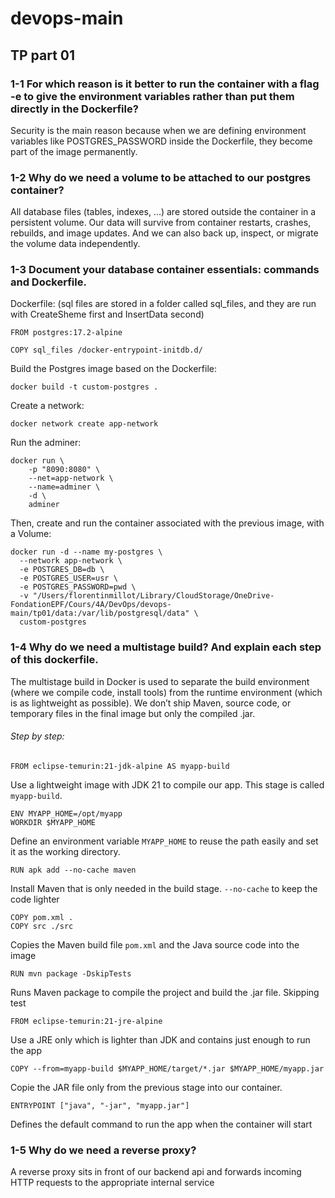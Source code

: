 # devops-main

## TP part 01

### 1-1 For which reason is it better to run the container with a flag -e to give the environment variables rather than put them directly in the Dockerfile?

Security is the main reason because when we are defining environment variables like POSTGRES_PASSWORD inside the Dockerfile, they become part of the image permanently.

### 1-2 Why do we need a volume to be attached to our postgres container?

All database files (tables, indexes, ...) are stored outside the container in a persistent volume. Our data will survive from container restarts, crashes, rebuilds, and image updates. And we can also back up, inspect, or migrate the volume data independently.

### 1-3 Document your database container essentials: commands and Dockerfile.

Dockerfile: (sql files are stored in a folder called sql_files, and they are run with CreateSheme first and InsertData second)
```
FROM postgres:17.2-alpine

COPY sql_files /docker-entrypoint-initdb.d/
```

Build the Postgres image based on the Dockerfile:
```
docker build -t custom-postgres . 
```
Create a network:
```
docker network create app-network
```
Run the adminer:
```
docker run \                  
    -p "8090:8080" \
    --net=app-network \
    --name=adminer \
    -d \
    adminer
```
Then, create and run the container associated with the previous image, with a Volume:
```
docker run -d --name my-postgres \
  --network app-network \
  -e POSTGRES_DB=db \
  -e POSTGRES_USER=usr \
  -e POSTGRES_PASSWORD=pwd \
  -v "/Users/florentinmillot/Library/CloudStorage/OneDrive-FondationEPF/Cours/4A/DevOps/devops-main/tp01/data:/var/lib/postgresql/data" \
  custom-postgres
  ```

### 1-4 Why do we need a multistage build? And explain each step of this dockerfile.

The multistage build in Docker is used to separate the build environment (where we compile code, install tools) from the runtime environment (which is as lightweight as possible). We don’t ship Maven, source code, or temporary files in the final image but only the compiled .jar.

###### Step by step:

```
FROM eclipse-temurin:21-jdk-alpine AS myapp-build
```

Use a lightweight image with JDK 21 to compile our app. This stage is called `myapp-build`.



```
ENV MYAPP_HOME=/opt/myapp
WORKDIR $MYAPP_HOME
```

Define an environment variable `MYAPP_HOME` to reuse the path easily and set it as the working directory.



```
RUN apk add --no-cache maven
```

Install Maven that is only needed in the build stage.
`--no-cache` to keep the code lighter



```
COPY pom.xml .
COPY src ./src
```

Copies the Maven build file `pom.xml` and the Java source code into the image



```
RUN mvn package -DskipTests
```

Runs Maven package to compile the project and build the .jar file. Skipping test




```
FROM eclipse-temurin:21-jre-alpine
```

Use a JRE only which is lighter than JDK and contains just enough to run the app



```
COPY --from=myapp-build $MYAPP_HOME/target/*.jar $MYAPP_HOME/myapp.jar
```

Copie the JAR file only from the previous stage into our container.



```
ENTRYPOINT ["java", "-jar", "myapp.jar"]
```

Defines the default command to run the app when the container will start

### 1-5 Why do we need a reverse proxy?

A reverse proxy sits in front of our backend api and forwards incoming HTTP requests to the appropriate internal service
